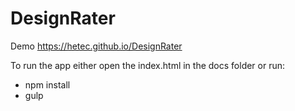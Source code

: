# DesignRater
Demo https://hetec.github.io/DesignRater

To run the app either open the index.html in the docs folder or
run:
- npm install
- gulp
